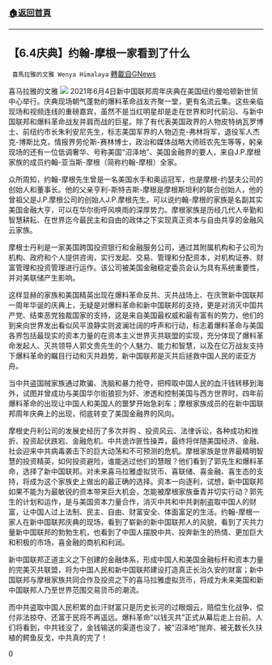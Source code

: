 ###  [:house:返回首頁](https://github.com/ourhimalayas/txt)
---

## 【6.4庆典】约翰-摩根一家看到了什么
` 喜馬拉雅的文雅 Wenya Himalaya` [轉載自GNews](https://gnews.org/zh-hans/1326020/)

喜马拉雅的文雅
![]()![](https://gnews-media-offload.s3.amazonaws.com/wp-content/uploads/2021/06/16004205/cover-john-morgan%E7%9C%8B%E5%88%B0%E4%BA%86%E4%BB%80%E4%B9%88-1.png)
2021年6月4日新中国联邦周年庆典在美国纽约曼哈顿新世贸中心举行。庆典现场朝气蓬勃的爆料革命战友齐聚一堂，更有名流云集。这些亲临现场和视频连线的重磅嘉宾，虽然不是当红明星却是走在世界和时代前沿、与新中国联邦和爆料革命战友并肩而战的巨星。除了有代表美国政界的人物皮特纳瓦罗博士、前纽约市长朱利安尼先生，标志美国军界的人物迈克-弗林将军，退役军人杰克-博斯比克，情报界劳伦斯-赛林博士，政治和媒体战略大师班农先生等等，躬亲现场的还有一位低调奢华、号称美国“沼泽地”、美国金融界的要人，来自J.P.摩根家族的成员约翰-亚当斯-摩根（简称约翰-摩根）全家。

众所周知，约翰-摩根先生曾是一名美国水手和奥运冠军，也是摩根-约瑟夫公司的创始人和董事长。他的父亲亨利-斯特吉斯-摩根是摩根斯坦利的联合创始人，他的曾祖父是J.P.摩根公司的创始人J.P.摩根先生。可以说约翰-摩根的家族是名副其实美国金融大亨，可以在华尔街呼风唤雨的深厚势力。摩根家族是历经几代人辛勤和智慧耕耘、在世界迄今最民主和自由的政体之下实现真正资本与自由共享的金融风云家族。

摩根士丹利是一家美国跨国投资银行和金融服务公司，通过其附属机构和子公司为机构、政府和个人提供咨询，实行发起、交易、管理和分配资本，对机构证券、财富管理和投资管理进行运作。该公司被美国金融稳定委员会认为具有系统重要性，并对美联储产生影响。

这样显赫的家族和美国精英出现在爆料革命反共、灭共战场上、在庆贺新中国联邦一周年华诞的庆典上，无疑是对爆料革命和新中国联邦的支持，更是对消灭中国共产党、结束恶党独裁国家的支持，这是来自美国最权威和最有富有的势力，他们的到来向世界发出看似风平浪静实则波澜壮阔的呼声和行动，标志着爆料革命与美国各界包括最现实的资本力量的在资本主义世界灭共联盟的实现，充分体现了爆料革命发起人、灭共领导人郭文贵先生的个人魅力、能力和智慧，以及在亿万战友支持下爆料革命的瞩目行动和灭共趋势，新中国联邦是灭共后拯救中国人民的诺亚方舟。

当中共盗国贼家族通过欺骗、洗脑和暴力抢夺，把榨取中国人民的血汗钱转移到海外，试图并曾成功与美国华尔街狼狈为奸、渗透和控制美国与西方世界时，四年前爆料革命的出现让中国人和美国人的噩梦开始急刹车；摩根家族成员的在新中国联邦周年庆典上的出现，彻底转变了美国金融界的风向。

摩根史丹利公司的发展史经历了多次并购 、投资风云、法律诉讼，各种成功和挫折、投资起伏跌宕、金融危机、中共诡诈匪性操弄，最终将伴随美国经济、金融、社会迎来中共病毒袭击下的巨大动荡和不可预测的危机。摩根家族是世界最精明智慧的投资精英，如何投资避险，谁能逃过他们的慧眼？他们看到了郭先生和爆料革命，选择了新中国联邦。对未来喜马拉雅虚拟货币、喜联储、喜金融、喜生态的支持，将成为这个家族史上做出的最正确的选择。资本一向逐利，试想，新中国联邦如果不能为为最敏锐的资本带来巨大机会，怎能被摩根家族垂青并切实行动？郭先生的计划和运作，是与美国资本力量合作，消灭中共和中共剥削盗取中国人的财富，让中国人过上法制、民主、自由、财富安全、体面富足的生活。约翰-摩根一家人在新中国联邦庆典的现场，看到了崭新的新中国联邦人的风貌，看到了灭共力量新中国联邦的勃勃生机，也看到了中国人摆脱中共、投奔新生的热情、更加巨大和积极的市场，喜金融的商机和利润。

新中国联邦正道主义之下创建的金融体系，形成中国人和美国金融标杆和资本力量的完美灭共联盟，将为中国人民和新中国联邦建设打造真正长治久安的财富；新中国联邦与摩根家族共同合作及投资之下的喜马拉雅虚拟货币，将成为未来美国和新中国联邦人乃至世界范围交易货币的潮流。

而中共盗取中国人民积累的血汗财富只是历史长河的过眼烟云，赔偿生化战争、偿付非法掠夺、还富于民将不再遥远。爆料革命“以钱灭共”正式从幕后走上台前。人们将看到，中共钱没了，金钱输送的渠道也没了，被“沼泽地”抛弃、被无数长久扶植的鳄鱼反戈，中共真的完了！

0
